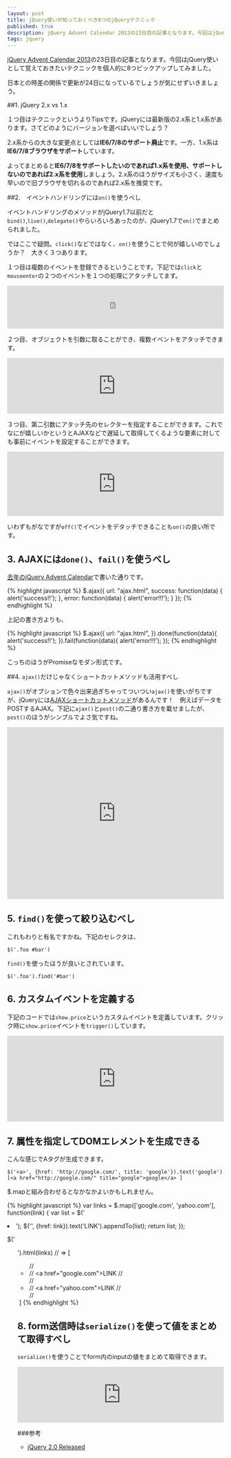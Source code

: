 ```yaml
---
layout: post
title: jQuery使いが知っておくべき8つのjQueryテクニック
published: true
description: jQuery Advent Calendar 2013の23日目の記事となります。今回はjQuery使いとして覚えておきたいテクニックを個人的に8つピックアップしてみました。
tags: jquery
---
```


[jQuery Advent Calendar 2013](http://www.adventar.org/calendars/135)の23日目の記事となります。今回はjQuery使いとして覚えておきたいテクニックを個人的に8つピックアップしてみました。

日本との時差の関係で更新が24日になっているでしょうが気にせずいきましょう。

##1. jQuery 2.x vs 1.x

１つ目はテクニックというよりTipsです。jQueryには最新版の2.x系と1.x系があります。さてどのようにバージョンを選べばいいでしょう？

2.x系からの大きな変更点としては**IE6/7/8のサポート廃止**です。一方、1.x系は**IE6/7/8ブラウザをサポート**しています。

よってまとめると**IE6/7/8をサポートしたいのであれば1.x系を使用、サポートしないのであれば2.x系を使用**しましょう。2.x系のほうがサイズも小さく、速度も早いので旧ブラウザを切れるのであれば2.x系を推奨です。

##2.　イベントハンドリングには`on()`を使うべし

イベントハンドリングのメソッドがjQuery1.7以前だと`bind()`,`live()`,`delegate()`やらいろいろあったのが、jQuery1.7で`on()`でまとめられました。

ではここで疑問。`click()`などではなく、`on()`を使うことで何が嬉しいのでしょうか？　大きく３つあります。

１つ目は複数のイベントを登録できるということです。下記では`click`と`mouseenter`の２つのイベントを１つの処理にアタッチしてます。

<iframe width="100%" height="100" src="http://jsfiddle.net/toshimaru/YDur2/2/embedded/" allowfullscreen="allowfullscreen" frameborder="0"></iframe>

２つ目、オブジェクトを引数に取ることができ、複数イベントをアタッチできます。

<iframe width="100%" height="130" src="http://jsfiddle.net/toshimaru/cANuP/1/embedded/" allowfullscreen="allowfullscreen" frameborder="0"></iframe>

３つ目、第二引数にアタッチ先のセレクターを指定することができます。これでなにが嬉しいかというとAJAXなどで遅延して取得してくるような要素に対しても事前にイベントを設定することができます。

<iframe width="100%" height="150" src="http://jsfiddle.net/toshimaru/hSZLY/1/embedded/" allowfullscreen="allowfullscreen" frameborder="0"></iframe>

いわずもがなですが`off()`でイベントをデタッチできることも`on()`の良い所です。

## 3. AJAXには`done()`、`fail()`を使うべし

[去年のjQuery Advent Calendar](http://blog.toshimaru.net/jquery-ajaxdeferredajax/)で書いた通りです。

{% highlight javascript %}
$.ajax({
    url: "ajax.html",
    success: function(data) {
       alert('success!!');
    },
    error: function(data) {
       alert('error!!!');
    }
});
{% endhighlight %}

上記の書き方よりも、

{% highlight javascript %}
$.ajax({
    url: "ajax.html",
}).done(function(data){
    alert('success!!');
}).fail(function(data){
    alert('error!!!');
});
{% endhighlight %}

こっちのほうがPromiseなモダン形式です。

##4. `ajax()`だけじゃなくショートカットメソッドも活用すべし

`ajax()`がオプションで色々出来過ぎちゃってついつい`ajax()`を使いがちですが、jQueryには[AJAXショートカットメソッド](http://api.jquery.com/category/ajax/shorthand-methods/)があるんです！　例えばデータをPOSTするAJAX。下記に`ajax()`と`post()`の二通り書き方を載せましたが、`post()`のほうがシンプルでよさ気ですね。

<iframe width="100%" height="400" src="http://jsfiddle.net/toshimaru/BkNfr/2/embedded/" allowfullscreen="allowfullscreen" frameborder="0"></iframe>

## 5. `find()`を使って絞り込むべし

これもわりと有名ですかね。下記のセレクタは、

    $('.foo #bar')

`find()`を使ったほうが良いとされています。

    $('.foo').find('#bar')

## 6. カスタムイベントを定義する

下記のコードでは`show.price`というカスタムイベントを定義しています。クリック時に`show.price`イベントを`trigger()`しています。

<iframe width="100%" height="200" src="http://jsfiddle.net/toshimaru/JHYhR/1/embedded/" allowfullscreen="allowfullscreen" frameborder="0"></iframe>

## 7. 属性を指定してDOMエレメントを生成できる

こんな感じでAタグが生成できます。

    $('<a>', {href: 'http://google.com/', title: 'google'}).text('google')
    [<a href=​"http:​/​/​google.com/​" title=​"google">​google​</a>​ ]

$.mapと組み合わせるとなかなかよいかもしれません。

{% highlight javascript %}
var links = $.map(['google.com', 'yahoo.com'], function(link) {
    var list = $('<li>');
    $('<a></a>', {href: link}).text('LINK').appendTo(list);
    return list;
});

$('<ul>').html(links)
// => [<ul>​
//        <li>​
//        <a href=​"google.com">​LINK​</a>​
//        </li>​
//        <li>​
//        <a href=​"yahoo.com">​LINK​</a>​
//        </li>​
//    </ul>​ ]
{% endhighlight %}


## 8. form送信時は`serialize()`を使って値をまとめて取得すべし

`serialize()`を使うことでform内のinputの値をまとめて取得できます。

<iframe width="100%" height="130" src="http://jsfiddle.net/toshimaru/3GG3c/3/embedded/" allowfullscreen="allowfullscreen" frameborder="0"></iframe>

###参考

* [jQuery 2.0 Released](http://blog.jquery.com/2013/04/18/jquery-2-0-released/)
